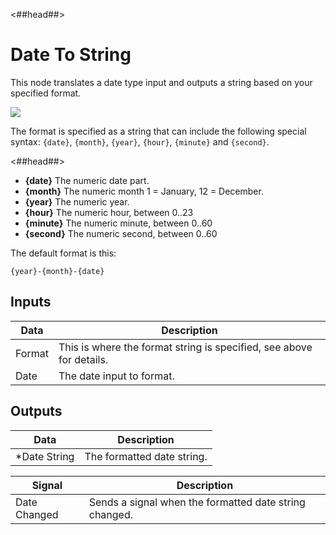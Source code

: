 <##head##>

# Date To String

This node translates a <span class="ndl-data">date</span> type input and outputs a <span class="ndl-data">string</span> based on your specified format.

<div class="ndl-image-with-background l">

![](/nodes/utilities/date-to-string/date-to-string.png)

</div>

The format is specified as a <span class="ndl-data">string</span> that can include the following special syntax: `{date}`, `{month}`, `{year}`, `{hour}`, `{minute}` and `{second}`.

<##head##>

-   **{date}** The numeric date part.
-   **{month}** The numeric month 1 = January, 12 = December.
-   **{year}** The numeric year.
-   **{hour}** The numeric hour, between 0..23
-   **{minute}** The numeric minute, between 0..60
-   **{second}** The numeric second, between 0..60

The default format is this:

```
{year}-{month}-{date}
```

## Inputs

| Data                                 | Description                                                          |
| ------------------------------------ | -------------------------------------------------------------------- |
| <span class="ndl-data">Format</span> | This is where the format string is specified, see above for details. |
| <span class="ndl-data">Date</span>   | The date input to format.                                            |

## Outputs

| Data                                        | Description                |
| ------------------------------------------- | -------------------------- |
| <span class="ndl-data">\*Date String</span> | The formatted date string. |

| Signal                                       | Description                                            |
| -------------------------------------------- | ------------------------------------------------------ |
| <span class="ndl-signal">Date Changed</span> | Sends a signal when the formatted date string changed. |
